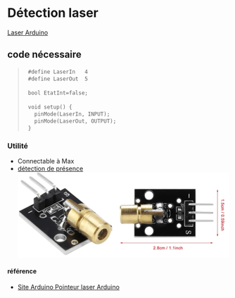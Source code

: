 # Détection laser
[Laser Arduino](https://www.electronique-mixte.fr/projet-pointeur-laser-avec-arduino/)

## code nécessaire 

>      #define LaserIn   4
>      #define LaserOut  5
>      
>      bool EtatInt=false;
>
>      void setup() {
>        pinMode(LaserIn, INPUT);
>        pinMode(LaserOut, OUTPUT);
>      }  


### Utilité
- Connectable à Max
- [détection de présence](https://ledisrupteurdimensionnel.com/arduino/creer-une-alarme-avec-le-module-ky-008-une-photoresistance-et-un-buzzer/) 
![image laser Arduino](assets/images/Diode-laser.png)

#### référence
- [Site Arduino Pointeur laser Arduino](https://www.electronique-mixte.fr/projet-pointeur-laser-avec-arduino/)
